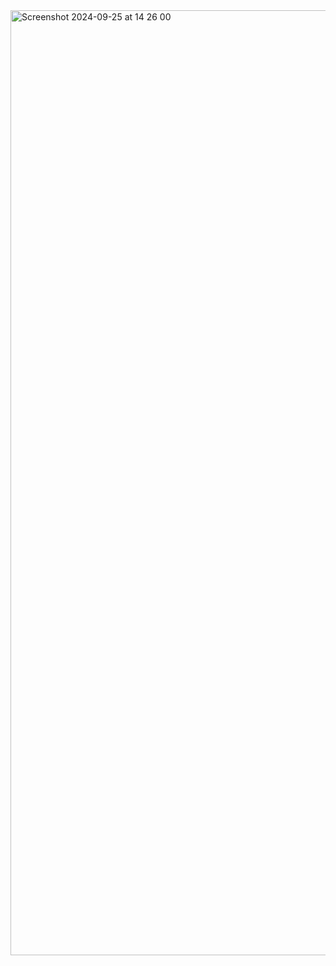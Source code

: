

<img width="1512" alt="Screenshot 2024-09-25 at 14 26 00" src="https://github.com/user-attachments/assets/e400a68b-481d-4743-bcb5-8d53d66a827b">
